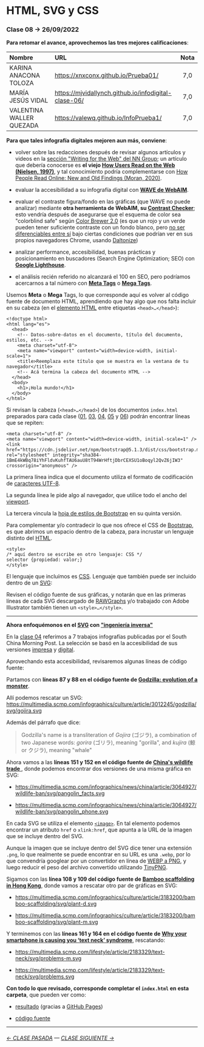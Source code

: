 # HTML, SVG y CSS

### Clase 08 → 26/09/2022

**Para retomar el avance, aprovechemos las tres mejores calificaciones**: 

| Nombre | URL  | Nota |
|:-------|:-----|:-----:|
| KARINA ANACONA TOLOZA	| https://xnxconx.github.io/Prueba01/ | 7,0 |
| MARÍA JESÚS VIDAL	| https://mjvidallynch.github.io/infodigital-clase-06/	| 7,0 |
| VALENTINA WALLER QUEZADA	| https://valewq.github.io/InfoPrueba1/	 | 7,0 |

**Para que tales infografía digitales mejoren aun más, conviene**:

- volver sobre las redacciones después de revisar algunos artículos y videos en la [sección "Writing for the Web" del NN Group](https://www.nngroup.com/topic/writing-web/); un artículo que debería conocerse es **el viejo [How Users Read on the Web (Nielsen, 1997)](https://www.nngroup.com/articles/how-users-read-on-the-web/)**, y tal conocimiento podría complementarse con [How People Read Online: New and Old Findings (Moran, 2020)](https://www.nngroup.com/articles/how-people-read-online/). 

- evaluar la accesibilidad a su infografía digital con **[WAVE de WebAIM](https://wave.webaim.org/)**.

- evaluar el contraste figura/fondo en las gráficas (que WAVE no puede analizar) mediante **otra herramienta de WebAIM, su [Contrast Checker](https://webaim.org/resources/contrastchecker/)**; esto vendría después de asegurarse que el esquema de color sea "colorblind safe" según [Color Brewer 2.0](https://colorbrewer2.org/) (es que un rojo y un verde pueden tener suficiente contraste con un fondo blanco, pero [no ser diferenciables entre sí](https://twitter.com/chiuminatto/status/1565323331946946562) bajo ciertas condiciones que podrían ver en sus propios navegadores Chrome, usando [Daltonize](https://chrome.google.com/webstore/detail/daltonize/obcnmdgpjakcffkcjnonpdlainhphpgh))

- analizar performance, accesibilidad, buenas prácticas y posicionamiento en buscadores (Search Engine Optimization; SEO) con **[Google Lighthouse](https://blog.interdominios.com/google-lighthouse/)**.

- el análisis recién referido no alcanzará el 100 en SEO, pero podríamos acercarnos a tal número con **[Meta Tags](https://metatags.io/)** o **[Mega Tags](https://megatags.co/)**.

Usemos **Meta** o **Mega** Tags, lo que corresponde aquí es volver al código fuente de documento HTML, aprendiendo que hay algo que nos falta incluir en su cabeza (en el [elemento HTML](https://developer.mozilla.org/en-US/docs/Learn/HTML/Introduction_to_HTML/Getting_started#anatomy_of_an_html_element) entre etiquetas `<head>…</head>`):

```
<!doctype html>
<html lang="es">
  <head>
    <!-- Datos-sobre-datos en el documento, título del documento, estilos, etc. -->
    <meta charset="utf-8">
    <meta name="viewport" content="width=device-width, initial-scale=1">
    <title>Reemplaza este título que se muestra en la ventana de tu navegador</title>
    <!-- Acá termina la cabeza del documento HTML -->
  </head>
  <body>
    <h1>¡Hola mundo!</h1>
  </body>
</html>
```

Si revisan la cabeza (`<head>…</head>`) de los documentos `index.html` preparados para cada clase ([01](https://github.com/profesorfaco/dno075-2022-2/blob/main/clase-01/index.html), [03](https://github.com/profesorfaco/dno075-2022-2/blob/main/clase-03/index.html), [04](https://github.com/profesorfaco/dno075-2022-2/blob/main/clase-04/index.html), [05](https://github.com/profesorfaco/dno075-2022-2/blob/main/clase-05/index.html) y [06](https://github.com/profesorfaco/dno075-2022-2/blob/main/clase-06/index.html)) podrán encontrar líneas que se repiten:

```
<meta charset="utf-8" />
<meta name="viewport" content="width=device-width, initial-scale=1" />
<link href="https://cdn.jsdelivr.net/npm/bootstrap@5.1.3/dist/css/bootstrap.min.css" rel="stylesheet" integrity="sha384-1BmE4kWBq78iYhFldvKuhfTAU6auU8tT94WrHftjDbrCEXSU1oBoqyl2QvZ6jIW3" crossorigin="anonymous" />
```

La primera línea indica que el documento utiliza el formato de codificación de [caracteres UTF-8](https://es.wikipedia.org/wiki/UTF-8).

La segunda línea le pide algo al navegador, que utilice todo el ancho del [viewport](https://developer.mozilla.org/en-US/docs/Web/HTML/Viewport_meta_tag).

La tercera vincula la [hoja de estilos de Bootstrap](https://cdn.jsdelivr.net/npm/bootstrap@5.1.3/dist/css/bootstrap.min.css) en su quinta versión.

Para complementar y/o contradecir lo que nos ofrece el CSS de [Bootstrap](https://getbootstrap.com/), es que abrimos un espacio dentro de la cabeza, para incrustar un lenguaje distinto del [HTML](https://developer.mozilla.org/es/docs/Learn/HTML/Introduction_to_HTML/Getting_started#%C2%BFqu%C3%A9_es_el_html).

```
<style>
/* aquí dentro se escribe en otro lenguaje: CSS */
selector {propiedad: valor;}
</style>
```

El lenguaje que incluímos es [CSS](https://developer.mozilla.org/es/docs/Learn/Getting_started_with_the_web/CSS_basics#entonces_%C2%BFqu%C3%A9_es_css_realmente). Lenguaje que también puede ser incluido dentro de un [SVG](https://developer.mozilla.org/es/docs/Web/SVG/Element): 

Revisen el código fuente de sus gráficas, y notarán que en las primeras líneas de cada SVG descargado de [RAWGraphs](https://app.rawgraphs.io/) y/o trabajado con Adobe Illustrator también tienen un `<style>…</style>`.

- - - - - -

**Ahora enfoquémonos en el [SVG](https://developer.mozilla.org/es/docs/Web/SVG/Element) con ["ingeniería inversa"](https://es.wikipedia.org/wiki/Ingenier%C3%ADa_inversa)**

En la [clase 04](https://github.com/profesorfaco/dno075-2022-2/tree/main/clase-04) referimos a 7 trabajos infografías publicadas por el South China Morning Post. La selección se basó en la accesibilidad de sus versiones [impresa](https://multimedia.scmp.com/culture/article/SCMP-printed-graphics-memory/) y [digital](https://www.scmp.com/infographic/).

Aprovechando esta accesibilidad, revisaremos algunas líneas de código fuente:

Partamos con **líneas 87 y 88 en el código fuente de [Godzilla: evolution of a monster](https://multimedia.scmp.com/infographics/culture/article/3012245/godzilla/index.html)**. 

Allí podemos rescatar un SVG: https://multimedia.scmp.com/infographics/culture/article/3012245/godzilla/svg/gojira.svg

Además del párrafo que dice: 

> Godzilla's name is a transliteration of <i>Gojira</i> (ゴジラ), a combination of two Japanese words: <i>gorira</i> (ゴリラ), meaning "gorilla", and <i>kujira</i> (鯨 or クジラ), meaning "whale"

Ahora vamos a las **líneas 151 y 152 en el código fuente de [China's wildlife trade
](https://multimedia.scmp.com/infographics/news/china/article/3064927/wildlife-ban/index.html)**, donde podemos encontrar dos versiones de una misma gráfica en SVG: 

- https://multimedia.scmp.com/infographics/news/china/article/3064927/wildlife-ban/svg/pangolin_facts.svg

- https://multimedia.scmp.com/infographics/news/china/article/3064927/wildlife-ban/svg/pangolin_phone.svg

En cada SVG se utiliza el elemento [`<image>`](https://developer.mozilla.org/en-US/docs/Web/SVG/Element/image). En tal elemento podemos encontrar un atributo `href` o `xlink:href`, que apunta a la URL de la imagen que se incluye dentro del SVG.

Aunque la imagen que se incluye dentro del SVG dice tener una extensión `.png`, lo que realmente se puede encontrar en su URL es una `.webp`, por lo que convendría googlear por un convertidor en línea de [WEBP a PNG](https://cloudconvert.com/webp-to-png), y luego reducir el peso del archivo convertido utilizando [TinyPNG](https://tinypng.com/).  

Sigamos con las **línea 108 y 109 del código fuente de [Bamboo scaffolding in Hong Kong](https://multimedia.scmp.com/infographics/culture/article/3183200/bamboo-scaffolding/index.html)**, donde vamos a rescatar otro par de gráficas en SVG:

- https://multimedia.scmp.com/infographics/culture/article/3183200/bamboo-scaffolding/svg/plant-d.svg

- https://multimedia.scmp.com/infographics/culture/article/3183200/bamboo-scaffolding/svg/plant-m.svg

Y terminemos con las **líneas 161 y 164 en el código fuente de [Why your smartphone is causing you ‘text neck’ syndrome](https://multimedia.scmp.com/lifestyle/article/2183329/text-neck/)**, rescatando: 

- https://multimedia.scmp.com/lifestyle/article/2183329/text-neck/svg/problems-m.svg

- https://multimedia.scmp.com/lifestyle/article/2183329/text-neck/svg/problems.svg

**Con todo lo que revisado, corresponde completar el `index.html` en esta carpeta**, que pueden ver como:

- [resultado](https://profesorfaco.github.io/dno075-2022-2/clase-08/) (gracias a [GitHub Pages](https://docs.github.com/es/pages/getting-started-with-github-pages/configuring-a-publishing-source-for-your-github-pages-site))

- [código fuente](https://github.com/profesorfaco/dno075-2022-2/blob/main/clase-08/index.html)


- - - - - - - - - - - - -


###### [← CLASE PASADA](https://github.com/profesorfaco/dno075-2022-2/tree/main/clase-06) — [CLASE SIGUIENTE →](https://github.com/profesorfaco/dno075-2022-2/tree/main/clase-09) 
